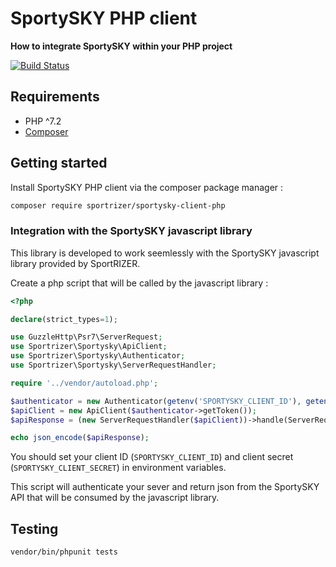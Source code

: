 # SportySKY PHP client

**How to integrate SportySKY within your PHP project**

[![Build Status](https://travis-ci.org/SportRIZER/sportysky-client-php.svg?branch=master)](https://travis-ci.org/SportRIZER/sportysky-client-php)

## Requirements

 - PHP ^7.2
 - [Composer](https://getcomposer.org/)

## Getting started

Install SportySKY PHP client via the composer package manager :

```bash
composer require sportrizer/sportysky-client-php
```

### Integration with the SportySKY javascript library

This library is developed to work seemlessly with the SportySKY javascript library provided by SportRIZER. 

Create a php script that will be called by the javascript library :

```php
<?php

declare(strict_types=1);

use GuzzleHttp\Psr7\ServerRequest;
use Sportrizer\Sportysky\ApiClient;
use Sportrizer\Sportysky\Authenticator;
use Sportrizer\Sportysky\ServerRequestHandler;

require '../vendor/autoload.php';

$authenticator = new Authenticator(getenv('SPORTYSKY_CLIENT_ID'), getenv('SPORTYSKY_CLIENT_SECRET'));
$apiClient = new ApiClient($authenticator->getToken());
$apiResponse = (new ServerRequestHandler($apiClient))->handle(ServerRequest::fromGlobals());

echo json_encode($apiResponse);

```

You should set your client ID (`SPORTYSKY_CLIENT_ID`) and client secret (`SPORTYSKY_CLIENT_SECRET`) in environment variables.

This script will authenticate your sever and return json from the SportySKY API that will be consumed by the javascript library.

## Testing

```bash
vendor/bin/phpunit tests
```
